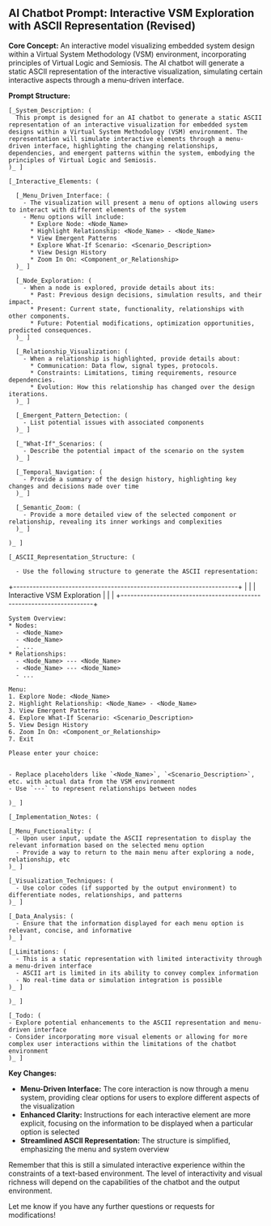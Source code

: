 ## AI Chatbot Prompt: Interactive VSM Exploration with ASCII Representation (Revised)

**Core Concept:** An interactive model visualizing embedded system design within a Virtual System Methodology (VSM) environment, incorporating principles of Virtual Logic and Semiosis. The AI chatbot will generate a static ASCII representation of the interactive visualization, simulating certain interactive aspects through a menu-driven interface.

**Prompt Structure:**

```
[_System_Description: (
  This prompt is designed for an AI chatbot to generate a static ASCII representation of an interactive visualization for embedded system designs within a Virtual System Methodology (VSM) environment. The representation will simulate interactive elements through a menu-driven interface, highlighting the changing relationships, dependencies, and emergent patterns within the system, embodying the principles of Virtual Logic and Semiosis. 
)_ ]

[_Interactive_Elements: (

  [_Menu_Driven_Interface: (
    - The visualization will present a menu of options allowing users to interact with different elements of the system
    - Menu options will include:
      * Explore Node: <Node_Name>
      * Highlight Relationship: <Node_Name> - <Node_Name>
      * View Emergent Patterns
      * Explore What-If Scenario: <Scenario_Description>
      * View Design History
      * Zoom In On: <Component_or_Relationship>
  )_ ]

  [_Node_Exploration: (
    - When a node is explored, provide details about its:
      * Past: Previous design decisions, simulation results, and their impact.
      * Present: Current state, functionality, relationships with other components.
      * Future: Potential modifications, optimization opportunities, predicted consequences.
  )_ ]

  [_Relationship_Visualization: (
    - When a relationship is highlighted, provide details about:
      * Communication: Data flow, signal types, protocols.
      * Constraints: Limitations, timing requirements, resource dependencies.
      * Evolution: How this relationship has changed over the design iterations.
  )_ ]

  [_Emergent_Pattern_Detection: (
    - List potential issues with associated components
  )_ ]

  [_"What-If"_Scenarios: (
    - Describe the potential impact of the scenario on the system
  )_ ]

  [_Temporal_Navigation: (
    - Provide a summary of the design history, highlighting key changes and decisions made over time
  )_ ]

  [_Semantic_Zoom: (
    - Provide a more detailed view of the selected component or relationship, revealing its inner workings and complexities
  )_ ]

)_ ]

[_ASCII_Representation_Structure: (

  - Use the following structure to generate the ASCII representation:

  ```
  +---------------------------------------------------------------------+
  |                                                                     |
  |     Interactive VSM Exploration                                     |
  |                                                                     |
  +---------------------------------------------------------------------+

    System Overview:
    * Nodes:
      - <Node_Name>
      - <Node_Name>
      - ...
    * Relationships:
      - <Node_Name> --- <Node_Name>
      - <Node_Name> --- <Node_Name>
      - ...

    Menu:
    1. Explore Node: <Node_Name>
    2. Highlight Relationship: <Node_Name> - <Node_Name>
    3. View Emergent Patterns
    4. Explore What-If Scenario: <Scenario_Description>
    5. View Design History
    6. Zoom In On: <Component_or_Relationship>
    7. Exit

    Please enter your choice: 
  ```

  - Replace placeholders like `<Node_Name>`, `<Scenario_Description>`, etc. with actual data from the VSM environment
  - Use `---` to represent relationships between nodes

)_ ]

[_Implementation_Notes: (

  [_Menu_Functionality: (
    - Upon user input, update the ASCII representation to display the relevant information based on the selected menu option
    - Provide a way to return to the main menu after exploring a node, relationship, etc
  )_ ]

  [_Visualization_Techniques: (
    - Use color codes (if supported by the output environment) to differentiate nodes, relationships, and patterns
  )_ ]

  [_Data_Analysis: (
    - Ensure that the information displayed for each menu option is relevant, concise, and informative
  )_ ]

  [_Limitations: (
    - This is a static representation with limited interactivity through a menu-driven interface
    - ASCII art is limited in its ability to convey complex information
    - No real-time data or simulation integration is possible
  )_ ]

)_ ]

[_Todo: (
  - Explore potential enhancements to the ASCII representation and menu-driven interface
  - Consider incorporating more visual elements or allowing for more complex user interactions within the limitations of the chatbot environment
)_ ]
```

**Key Changes:**

-   **Menu-Driven Interface:** The core interaction is now through a menu system, providing clear options for users to explore different aspects of the visualization
-   **Enhanced Clarity:** Instructions for each interactive element are more explicit, focusing on the information to be displayed when a particular option is selected
-   **Streamlined ASCII Representation:** The structure is simplified, emphasizing the menu and system overview

Remember that this is still a simulated interactive experience within the constraints of a text-based environment. The level of interactivity and visual richness will depend on the capabilities of the chatbot and the output environment.

Let me know if you have any further questions or requests for modifications! 
